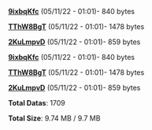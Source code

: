 [**9ixbqKfc**](/data/9ixbqKfc.txt) (05/11/22 - 01:01)- 840 bytes

[**TThW8BgT**](/data/TThW8BgT.txt) (05/11/22 - 01:01)- 1478 bytes

[**2KuLmpvD**](/data/2KuLmpvD.txt) (05/11/22 - 01:01)- 859 bytes

[**9ixbqKfc**](/data/9ixbqKfc.txt) (05/11/22 - 01:01)- 840 bytes

[**TThW8BgT**](/data/TThW8BgT.txt) (05/11/22 - 01:01)- 1478 bytes

[**2KuLmpvD**](/data/2KuLmpvD.txt) (05/11/22 - 01:01)- 859 bytes

**Total Datas**: 1709

**Total Size**: 9.74 MB / 9.7 MB